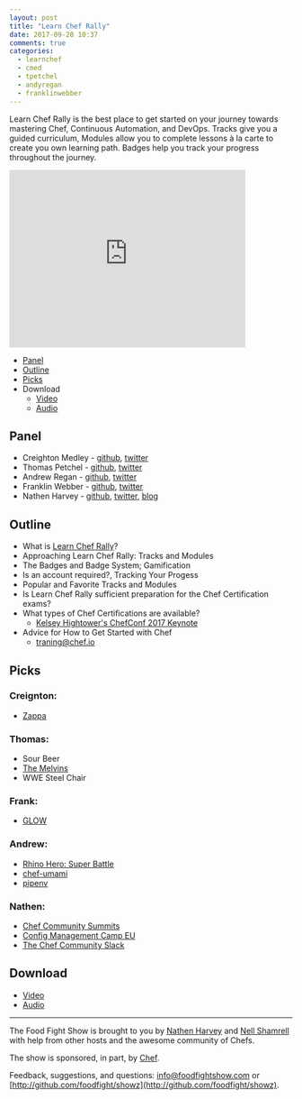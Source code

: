 ```yaml
---
layout: post
title: "Learn Chef Rally"
date: 2017-09-28 10:37
comments: true
categories:
  - learnchef
  - cmed
  - tpetchel
  - andyregan
  - franklinwebber
---
```

Learn Chef Rally is the best place to get started on your journey towards mastering Chef, Continuous Automation, and DevOps.  Tracks give you a guided curriculum, Modules allow you to complete lessons à la carte to create you own learning path.  Badges help you track your progress throughout the journey.

<iframe width="420" height="315" src="http://www.youtube.com/embed/0GqxQn8Sa1c" frameborder="0" allowfullscreen></iframe>

* [Panel](http://foodfightshow.org/2017/09/learn-chef-rally.html#panel)
* [Outline](http://foodfightshow.org/2017/09/learn-chef-rally.html#outline)
* [Picks](http://foodfightshow.org/2017/09/learn-chef-rally.html#picks)
* Download
  * [Video](https://youtu.be/0GqxQn8Sa1c)
  * [Audio](http://traffic.libsyn.com/foodfight/FFS112.mp3)

<!-- more -->

Panel<a name="panel"></a>
-----

* Creighton Medley - [github](https://github.com/cmedley), [twitter](https://twitter.com/cmed)
* Thomas Petchel - [github](https://github.com/tpetchel), [twitter](https://twitter.com/tpetchel)
* Andrew Regan - [github](https://github.com/andyregan), [twitter](https://twitter.com/andyregan)
* Franklin Webber - [github](https://github.com/burtlo), [twitter](https://twitter.com/franklinwebber)
* Nathen Harvey - [github](http://github.com/nathenharvey), [twitter](http://twitter.com/nathenharvey), [blog](http://nathenharvey.com)

Outline<a name="outline"></a>
-------

* What is [Learn Chef Rally](https://learn.chef.io/)?
* Approaching Learn Chef Rally: Tracks and Modules
* The Badges and Badge System; Gamification
* Is an account required?, Tracking Your Progess
* Popular and Favorite Tracks and Modules
* Is Learn Chef Rally sufficient preparation for the Chef Certification exams?
* What types of Chef Certifications are available?
  * [Kelsey Hightower's ChefConf 2017 Keynote](https://www.youtube.com/watch?v=-yTeXCY3iM0)
* Advice for How to Get Started with Chef
  * [traning@chef.io](mailto:training@chef.io)

Picks<a name="picks"></a>
-----

### Creignton:

* [Zappa](https://github.com/Miserlou/Zappa)

### Thomas:

* Sour Beer
* [The Melvins](https://en.wikipedia.org/wiki/Melvins)
* WWE Steel Chair

### Frank:

* [GLOW](https://en.wikipedia.org/wiki/GLOW_(TV_series))

### Andrew:

* [Rhino Hero: Super Battle](https://boardgamegeek.com/boardgame/218333/rhino-hero-super-battle)
* [chef-umami](https://github.com/bloomberg/chef-umami)
* [pipenv](https://github.com/kennethreitz/pipenv)

### Nathen:

* [Chef Community Summits](https://www.chef.io/summits/)
* [Config Management Camp EU](http://cfgmgmtcamp.eu/)
* [The Chef Community Slack](http://community-slack.chef.io/)


Download
--------
* [Video](https://youtu.be/0GqxQn8Sa1c)
* [Audio](http://traffic.libsyn.com/foodfight/FFS112.mp3)

<hr />

The Food Fight Show is brought to you by [Nathen Harvey](https://twitter.com/nathenharvey) and [Nell Shamrell](https://twitter.com/nellshamrell) with help from other hosts and the awesome community of Chefs.

The show is sponsored, in part, by [Chef](http://www.chef.io).

Feedback, suggestions, and questions:  [info@foodfightshow.com](mailto:info@foodfightshow.com) or  [http://github.com/foodfight/showz](http://github.com/foodfight/showz).

